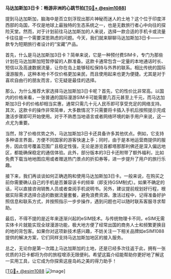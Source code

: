 **马达加斯加3日卡：畅游非洲的心跳节拍[[TG💪+ @esim1088](https://t.me/s/esim1088)]**

提到马达加斯加，脑海中是否立刻浮现出那片神秘而迷人的土地？这个位于印度洋西部的岛国，不仅是地球上最独特的生态系统之一，也是无数旅行者心中向往的探险天堂。然而，对于计划前往马达加斯加的人来说，选择一款合适的手机卡或流量卡往往是一个需要深思熟虑的问题。今天，我们就来聊聊马达加斯加3日卡——一款专为短期旅行者设计的“宝藏”产品。

首先，什么是马达加斯加3日卡？简单来说，它是一种预付费SIM卡，专门为那些计划在马达加斯加短暂停留的人群准备。这款卡通常包含一定量的本地通话时长、短信以及高速数据流量，让你在岛上能够轻松保持与外界的联系。相比传统的国际漫游服务，这种本地卡不仅价格更加亲民，而且使用起来也更为便捷。尤其是对于喜欢自由行的朋友而言，它无疑是最佳的选择。

那么，为什么推荐大家选择马达加斯加3日卡呢？首先，它的性价比非常高。以国内的价格来看，一张普通的国际漫游SIM卡可能需要几百元甚至上千元，而马达加斯加3日卡的价格却相当实惠，通常只需几十元人民币即可享受充足的网络支持。其次，这款卡的操作非常简单，大多数情况下只需要将卡插入手机后按照提示完成激活步骤即可开始使用。对于不熟悉当地语言或者网络环境的新手用户来说，这一点尤为重要。

当然，除了价格优势之外，马达加斯加3日卡还具备许多其他优点。例如，它支持多种语言界面，方便不同国家的游客快速上手；同时，由于是本地运营商提供的服务，因此信号覆盖范围广且稳定性强，无论是游览首都塔那那利佛还是深入偏远地区，都能确保稳定的通信体验。此外，部分版本的3日卡还附带了额外福利，比如免费下载当地地图应用或者赠送热门景点的折扣券等，进一步提升了用户的旅行乐趣。

接下来，我们再谈谈如何正确选购和使用马达加斯加3日卡。一般来说，在购买之前你需要确认自己的手机是否兼容该卡的频率（即支持GSM制式）。如果不确定的话，可以直接咨询销售人员或者查阅手机说明书。另外，建议提前规划好行程，根据实际需求选择合适的数据流量套餐，避免浪费资源。激活过程中，记得准备好护照信息和联系方式，并按照指示一步步操作，遇到问题也可以随时联系客服寻求帮助。

最后，不得不提的是近年来逐渐兴起的eSIM技术。与传统物理卡不同，eSIM无需实体卡片就能实现全球漫游功能，极大地方便了经常出国的商务人士和频繁更换目的地的背包客。如果你对这项新技术感兴趣，不妨关注一下相关品牌如eSIM1088提供的解决方案，它们同样支持马达加斯加地区的接入服务。

总之，无论你是第一次踏上马达加斯加的土地，还是已经多次往返于此，拥有一张优质的3日卡都将为你的旅程增添无限便利。希望这篇介绍能帮助你更好地了解这一实用工具，让它成为你探索这座岛屿之美的得力助手！

[[TG💪+ @esim1088](https://t.me/s/esim1088) ![Image](https://i.postimg.cc/4NQfJmqS/Snipaste-2025-05-13-00-14-12.png)]